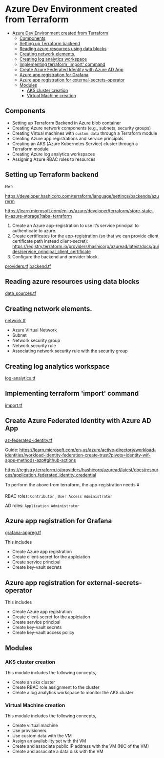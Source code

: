 # Azure Dev Environment created from Terraform

- [Azure Dev Environment created from Terraform](#azure-dev-environment-created-from-terraform)
  - [Components](#components)
  - [Setting up Terraform backend](#setting-up-terraform-backend)
  - [Reading azure resources using data blocks](#reading-azure-resources-using-data-blocks)
  - [Creating network elements.](#creating-network-elements)
  - [Creating log analytics workspace](#creating-log-analytics-workspace)
  - [Implementing terraform 'import' command](#implementing-terraform-import-command)
  - [Create Azure Federated Identity with Azure AD App](#create-azure-federated-identity-with-azure-ad-app)
  - [Azure app registration for Grafana](#azure-app-registration-for-grafana)
  - [Azure app registration for external-secrets-operator](#azure-app-registration-for-external-secrets-operator)
  - [Modules](#modules)
    - [AKS cluster creation](#aks-cluster-creation)
    - [Virtual Machine creation](#virtual-machine-creation)



## Components

- Setting up Terraform Backend in Azure blob container
- Creating Azure network components (e.g., subnets, security groups)
- Creating Virtual machines with `custom data` through a Terraform module
- Creating Azure app registrations and service principals
- Creating an AKS (Azure Kubernetes Service) cluster through a Terraform module
- Creating Azure log analytics workspaces
- Assigning Azure RBAC roles to resources


## Setting up Terraform backend

Ref: 

https://developer.hashicorp.com/terraform/language/settings/backends/azurerm

https://learn.microsoft.com/en-us/azure/developer/terraform/store-state-in-azure-storage?tabs=terraform

1. Create an Azure app-registration to use it’s service principal to authenticate to azure.
2. Create certificates for the app-registration (so that we can provide client certificate path instead client-secret):
https://registry.terraform.io/providers/hashicorp/azuread/latest/docs/guides/service_principal_client_certificate
3. Configure the backend and provider block.

[providers.tf](tf-azure/providers.tf)
[backend.tf](tf-azure/backend.tf)


## Reading azure resources using data blocks

[data_sources.tf](tf-azure/data_sources.tf)


## Creating network elements.

[network.tf](tf-azure/network.tf)

- Azure Virtual Network
- Subnet
- Network security group
- Network security rule
- Associating network security rule with the security group

## Creating log analytics workspace

[log-analytics.tf](tf-azure/log-analytics.tf)


## Implementing terraform 'import' command

[import.tf](tf-azure/import.tf)


## Create Azure Federated Identity with Azure AD App

[az-federated-identity.tf](tf-azure/az-federated-identity.tf)


Guide:
https://learn.microsoft.com/en-us/azure/active-directory/workload-identities/workload-identity-federation-create-trust?pivots=identity-wif-apps-methods-azp#github-actions

https://registry.terraform.io/providers/hashicorp/azuread/latest/docs/resources/application_federated_identity_credential

To perform the above from terraform, the app-registration needs :arrow_down:

RBAC roles: `Contributor` , `User Access Administrator`

AD roles: `Application Administrator`


## Azure app registration for Grafana

[grafana-appreg.tf](tf-azure/grafana-appreg.tf)

This includes
- Create Azure app registration
- Create client-secret for the applciation
- Create service principal
- Create key-vault secrets


## Azure app registration for external-secrets-operator

This includes

- Create Azure app registration
- Create client-secret for the applciation
- Create service principal
- Create key-vault secrets
- Create key-vault access policy


## Modules

### AKS cluster creation

This module includes the following concepts,

- Create an aks cluster
- Create RBAC role assignment to the cluster
- Create a log analytics workspace to monitor the AKS cluster

### Virtual Machine creation

This module includes the following concepts,

- Create virtual machine
- Use provisioners
- Use custom data with the VM
- Assign an availability set with tht VM
- Create and associate public IP address with the VM (NIC of the VM)
- Create and associate a data disk with the VM
